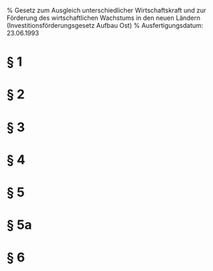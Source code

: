 % Gesetz zum Ausgleich unterschiedlicher Wirtschaftskraft und zur Förderung des wirtschaftlichen Wachstums in den neuen Ländern  (Investitionsförderungsgesetz Aufbau Ost)
% Ausfertigungsdatum: 23.06.1993
 
# § 1

# § 2

# § 3

# § 4

# § 5

# § 5a

# § 6
